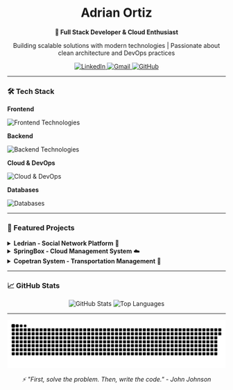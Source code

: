 <div align="center">
  <h1>Adrian Ortiz</h1>
  <p><strong>🚀 Full Stack Developer & Cloud Enthusiast</strong></p>
  <p>Building scalable solutions with modern technologies | Passionate about clean architecture and DevOps practices</p>
  
  <p>
    <a href="https://www.linkedin.com/in/adrian-ustariz-ortiz-a8618b29b/" target="_blank">
      <img src="https://skillicons.dev/icons?i=linkedin" alt="LinkedIn" />
    </a>
    <a href="mailto:dxniel7328@gmail.com" target="_blank">
      <img src="https://skillicons.dev/icons?i=gmail" alt="Gmail" />
    </a>
    <a href="https://github.com/Adrian-ortiz0" target="_blank">
      <img src="https://skillicons.dev/icons?i=github" alt="GitHub" />
    </a>
  </p>
</div>

---

### 🛠️ Tech Stack

**Frontend**  
<p align="start">
  <img src="https://skillicons.dev/icons?i=css,html,js,react,angular,materialui,tailwind" alt="Frontend Technologies"/>
</p>

**Backend**  
<p align="start">
  <img src="https://skillicons.dev/icons?i=java,spring,py,django,cs,dotnet" alt="Backend Technologies"/>
</p>

**Cloud & DevOps**  
<p align="start">
  <img src="https://skillicons.dev/icons?i=aws,azure,docker,kubernetes,git,github" alt="Cloud & DevOps"/>
</p>

**Databases**  
<p align="start">
  <img src="https://skillicons.dev/icons?i=mysql,postgresql,mongo" alt="Databases"/>
</p>

---

### 🌟 Featured Projects

<details>
  <summary><b>Ledrian - Social Network Platform</b> 🔗</summary>
  <ul>
    <li>Modern social media platform with real-time interactions</li>
    <li>Features: User authentication, post creation, comments system, notifications</li>
    <li>Tech Stack: React, Spring Boot, PostgreSQL Spring Security, Docker</li>
    <li>[Explore the docs »](https://github.com/DLeonardoG/Ledrian)</li>
  </ul>
</details>

<details>
  <summary><b>SpringBox - Cloud Management System</b> ☁️</summary>
  <ul>
    <li>Enterprise-level cloud resource management solution</li>
    <li>Features: Microservices architecture, CI/CD pipeline, Kubernetes orchestration</li>
    <li>Tech Stack: Spring Cloud, Springboot, Spring Security</li>
    <li>[View repository »](https://github.com/Adrian-ortiz0/frontend_switchbox)</li>
  </ul>
</details>

<details>
  <summary><b>Copetran System - Transportation Management</b> 🚌</summary>
  <ul>
    <li>Comprehensive transportation management system for a Colombian enterprise</li>
    <li>Features: Ticket management, fleet tracking, financial reporting</li>
    <li>Tech Stack: Python, Django, MySQL, Docker</li>
    <li>[Project Demo »](https://github.com/Adrian-ortiz0/copetran_project)</li>
  </ul>
</details>

---

### 📈 GitHub Stats

<div align="center">
  <img height="180em" src="https://github-readme-stats.vercel.app/api?username=Adrian-ortiz0&show_icons=true&theme=radical&count_private=true" alt="GitHub Stats"/>
  <img height="180em" src="https://github-readme-stats.vercel.app/api/top-langs/?username=Adrian-ortiz0&layout=compact&theme=radical" alt="Top Languages"/>
</div>

---

<p align="center">
  <img src="https://github.com/Adrian-ortiz0/Adrian-ortiz0/blob/output/github-contribution-grid-snake.svg" alt="Snake Game"/>
</p>

<div align="center">
  <p>
    <i>⚡️ "First, solve the problem. Then, write the code." - John Johnson</i>
  </p>
</div>
